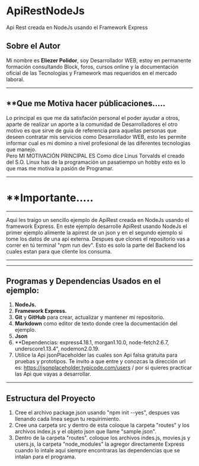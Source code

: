 # ApiRestNodeJs
Api Rest creada en NodeJs usando el Framework Express
## **Sobre el Autor**
Mi nombre es **Eliezer Polidor**, soy Desarrollador WEB, estoy en permanente formación consultando Block, foros, cursos online y la documentación oficial de las Tecnologías y Framework mas requeridos en el mercado laboral. 
___ 
## **Que me Motiva hacer públicaciones.....
Lo principal es que me da satisfación personal el poder ayudar a otros, aparte de realizar un aporte a la comunidad de Desarrolladores el otro motivo es que sirve de guia de referencia para aquellas personas que deseen contratar mis servicios como Desarrollador WEB, esto les permite informar cual es mi domino a nivel profesional de las diferentes tecnologias que manejo.  
Pero MI MOTIVACIÓN PRINCIPAL ES Como dice Linus Torvalds el creado del S.O. Linux has de la programación un pasatiempo un hobby esto es lo que mas me motiva la pasión de Programar.
___
# **Importante.....
---
Aqui les traigo un sencillo ejemplo de ApiRest creada en NodeJs usando el framework Express. En este ejemplo desarrolle ApiRest usando NodeJs el primer ejemplo alimente la apirest de un json y en el segundo ejemplo si tome los datos de una api externa. Despues que clones el repositorio vas a correr en tú terminal "npm run dev". Esto es solo la parte del Backend los cuales estan para que cliente los consuma.
___
___
## **Programas y Dependencias Usados en el ejemplo:**
1. **NodeJs.**
2. **Framework Express.**
3. **Git** y **GitHub** para crear, actualizar y mantener mi repositorio.
4. **Markdown** como editor de texto donde cree la documentación del ejemplo.
5. **Json**
6. **Dependencias: express4.18.1, morgan1.10.0, node-fetch2.6.7, underscore1.13.4", nodemon2.0.19.  
7. Utilice la Api jsonPlaceholder las cuales son Api falsa gratuita para pruebas y prototipos. Te invito a que entre y conozcas la dirección url es: https://jsonplaceholder.typicode.com/users / por si quieres practicar las Api que vayas a desarrollar.
___

## **Estructura del Proyecto**

1. Cree el archivo package.json usando "npm init --yes", despues vas llenando cada linea segun tu requirimiento.
2. Cree una carpeta src y dentro de esta coloque la carpeta "routes" y los archivos index.js y el objeto json que llame "sample.json".
3. Dentro de la carpeta "routes". coloque los archivos indes.js, movies.js y users.js, la carpeta "node_modules" la agregor directamente Express cuando lo intale aqui siempre encontraras las dependencias que se intalan para el programa.
